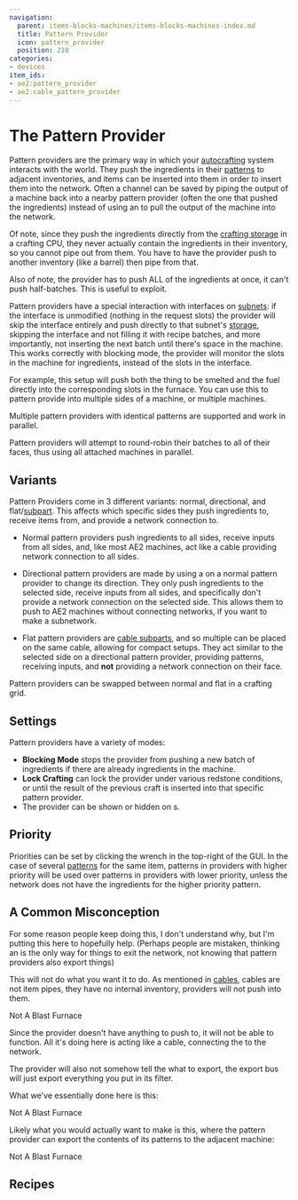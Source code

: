 ```yaml
---
navigation:
  parent: items-blocks-machines/items-blocks-machines-index.md
  title: Pattern Provider
  icon: pattern_provider
  position: 210
categories:
- devices
item_ids:
- ae2:pattern_provider
- ae2:cable_pattern_provider
---
```


# The Pattern Provider

<Row gap="20">
<BlockImage id="pattern_provider" scale="8" />
<BlockImage id="pattern_provider" p:push_direction="up" scale="8" />
<GameScene zoom="8" background="transparent">
  <ImportStructure src="../assets/blocks/cable_pattern_provider.snbt" />
</GameScene>
</Row>

Pattern providers are the primary way in which your [autocrafting](../ae2-mechanics/autocrafting.md) system interacts with the world. They push the ingredients in
their [patterns](patterns.md) to adjacent inventories, and items can be inserted into them in order to insert them into the network. Often
a channel can be saved by piping the output of a machine back into a nearby pattern provider (often the one that pushed the ingredients)
instead of using an <ItemLink id="import_bus" /> to pull the output of the machine into the network.

Of note, since they push the ingredients directly from the [crafting storage](crafting_cpu_multiblock.md#crafting-storage) in a crafting CPU, they
never actually contain the ingredients in their inventory, so you cannot pipe out from them. You have to have the provider push
to another inventory (like a barrel) then pipe from that.

Also of note, the provider has to push ALL of the ingredients at once, it can't push half-batches. This is useful
to exploit.

Pattern providers have a special interaction with interfaces on [subnets](../ae2-mechanics/subnetworks.md): if the interface is unmodified (nothing in the request slots)
the provider will skip the interface entirely and push directly to that subnet's [storage](../ae2-mechanics/import-export-storage.md),
skipping the interface and not filling it with recipe batches, and more importantly, not inserting the next batch until there's space in the machine.
This works correctly with blocking mode, the provider will monitor the slots in the machine for ingredients, instead of the slots in the interface.

For example, this setup will push both the thing to be smelted and the fuel directly into the corresponding slots in the furnace.
You can use this to pattern provide into multiple sides of a machine, or multiple machines.

<GameScene zoom="6" background="transparent">
  <ImportStructure src="../assets/assemblies/furnace_automation.snbt" />

  <IsometricCamera yaw="195" pitch="30" />
</GameScene>

Multiple pattern providers with identical patterns are supported and work in parallel.

Pattern providers will attempt to round-robin their batches to all of their faces, thus using all attached machines in parallel.

## Variants

Pattern Providers come in 3 different variants: normal, directional, and flat/[subpart](../ae2-mechanics/cable-subparts.md). This affects which specific sides they push
ingredients to, receive items from, and provide a network connection to.

*   Normal pattern providers push ingredients to all sides, receive inputs from all sides, and, like most AE2 machines, act
    like a cable providing network connection to all sides.

*   Directional pattern providers are made by using a <ItemLink id="certus_quartz_wrench" /> on a normal pattern provider to change its
    direction. They only push ingredients to the selected side, receive inputs from all sides, and specifically don't provide a network
    connection on the selected side. This allows them to push to AE2 machines without connecting networks, if you want to make a subnetwork.

*   Flat pattern providers are [cable subparts](../ae2-mechanics/cable-subparts.md), and so multiple can be placed on the same cable, allowing for compact setups.
    They act similar to the selected side on a directional pattern provider, providing patterns, receiving inputs, and **not**
    providing a network connection on their face.

Pattern providers can be swapped between normal and flat in a crafting grid.

## Settings

Pattern providers have a variety of modes:

*   **Blocking Mode** stops the provider from pushing a new batch of ingredients if there are already
    ingredients in the machine.
*   **Lock Crafting** can lock the provider under various redstone conditions, or until the result of the
    previous craft is inserted into that specific pattern provider.
*   The provider can be shown or hidden on <ItemLink id="pattern_access_terminal" />s.

## Priority

Priorities can be set by clicking the wrench in the top-right of the GUI. In the case of several [patterns](patterns.md)
for the same item, patterns in providers with higher priority will be used over patterns in providers with lower priority,
unless the network does not have the ingredients for the higher priority pattern.

## A Common Misconception

For some reason people keep doing this, I don't understand why, but I'm putting this here to hopefully help. (Perhaps
people are mistaken, thinking an <ItemLink id="export_bus" /> is the only way for things to exit the network, not knowing
that pattern providers also export things)

This will not do what you want it to do. As mentioned in [cables](cables.md), cables are not item pipes, they have no internal
inventory, providers will not push into them.

<GameScene zoom="8" background="transparent">
  <ImportStructure src="../assets/assemblies/provider_misconception_1.snbt" />

  <BoxAnnotation color="#dddddd" min="1 0 3" max="2 1 4">
        Not A Blast Furnace
  </BoxAnnotation>

  <IsometricCamera yaw="95" pitch="5" />
</GameScene>

Since the provider doesn't have anything to push to, it will
not be able to function. All it's doing here is acting like a cable, connecting the <ItemLink id="export_bus" /> to the
network.

The provider will also not somehow tell the <ItemLink id="export_bus" /> what to export, the export bus will just export
everything you put in its filter.

What we've essentially done here is this:

<GameScene zoom="8" background="transparent">
  <ImportStructure src="../assets/assemblies/provider_misconception_2.snbt" />

  <BoxAnnotation color="#dddddd" min="1 0 3" max="2 1 4">
        Not A Blast Furnace
  </BoxAnnotation>

  <IsometricCamera yaw="95" pitch="5" />
</GameScene>

Likely what you would actually want to make is this, where the pattern provider can export the contents of its patterns to
the adjacent machine:

<GameScene zoom="8" background="transparent">
  <ImportStructure src="../assets/assemblies/provider_misconception_3.snbt" />

  <BoxAnnotation color="#dddddd" min="1 0 3" max="2 1 4">
        Not A Blast Furnace
  </BoxAnnotation>

  <IsometricCamera yaw="95" pitch="5" />
</GameScene>

## Recipes

<RecipeFor id="pattern_provider" />

<RecipeFor id="cable_pattern_provider" />
